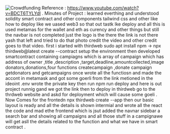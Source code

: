 
![Crowdfunding](https://i.ibb.co/k6pj0Qt/htum-6.png)
Reference : https://www.youtube.com/watch?v=BDCT6TYLYdI .
Minutes of Project : 
learned everthing and understood solidity smart contract and other components tailwind css and other like how to deploy like we uased web3 so that out tastk lke deploy and all this is used metamas for the wallet and eth as curency and other things but still the navbar is not completed just the logo is the there the link is not there yash that left and tried to do that photo credit the video and other credit goes to that video.
first i started with  thirdweb sudo apt install npm -> npx thirdweb@latest create --contract setup the environment then developed smartcontract containing campiagns which is array of campaign which has address of owner ,title ,description ,target,deadline,amountcollected,image donators,donations,four functions createcampaign ,donate campaign getdonators and getcampaigns  once wrote all the functiosn and made the accont in metamask and got some goerli from the link metioned in the ideoint .env wrote the private key then run npm run deploy and here is out project runnig gand we got the link then to deploy in thirdweb go to the thrdweb website and askd for deployment which will cause some goeli .
Now Comes for the frontedn npx thirdweb create --app then our basic layout is ready and all the details is shown intermial and wrote all the react the code and mad ethe frontend which is jsut added the navnar sidebar a search bar and showing all campaigns and all those stuff in a campignawe will get asll the details related to the function and what we have in smart contract .
